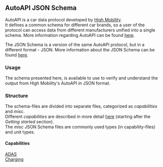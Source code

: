 ## AutoAPI JSON Schema

AutoAPI is a car data protocol developed by [High Mobility](https://www.high-mobility.com).  
It defines a common schema for different car brands, so a user of the protocol can access data from different manufacturers unified into a single schema.
More information regarding AutoAPI can be found [here](https://github.com/highmobility/auto-api).

The JSON Schema is a version of the same AutoAPI protocol, but in a different format - JSON.
More information about the JSON Schema can be found [here](https://json-schema.org).

### Usage

The schema presented here, is available to use to verify and understand the output from High Mobility's AutoAPI in JSON format.

### Structure

The schema-files are divided into separate files, categorized as _capabilities_ and _misc_.  
Different _capabilities_ are described in more detail [here](https://docs.high-mobility.com/api-references/) (starting after the _Getting started_ section).  
The _misc_ JSON Schema files are commonly used types (in capability-files) and unit types.

#### Capabilities

[ADAS](/capabilities/adas.schema.json)  
[Charging](/capabilities/charging.schema.json)
